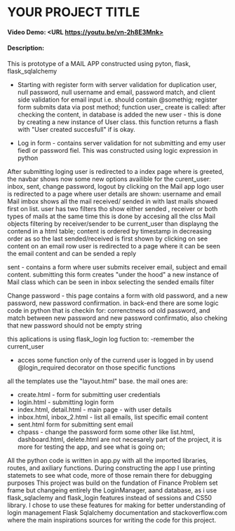 # YOUR PROJECT TITLE
#### Video Demo:  <URL https://youtu.be/vn-2h8E3Mnk>
#### Description:
This is prototype of a MAIL APP constructed using pyton, flask, flask_sqlalchemy
- Starting with register form with server validation for duplication user, null password, null username and email, password match, and client side validation for email input i.e. should contain @somethig;
      register form submits data via post method; function user_  create is called: after checking the content, in database is added the new user - this is done by creating a new instance of User class. this function returns a flash with "User created succesfull" if is okay.

- Log in form - contains server validation for not submitting and emy user fiedl or password fiel. This was constructed using logic expression in python

After submitting loging user is redirected to a index page where is greeted, the navbar shows now some new options availible for the curent_user: inbox, sent, change password, logout
   by clicking on the Mail app logo user is redirected to a page where user details are shown: username and email
   Mail imbox shows all the mail received/ sended in with last mails showed first on list. user has two filters tho show either sended , receiver or both types of mails at the same time
   this is done by accesing all the clss Mail objects filtering by receiver/sender to be current_user than displayng the contend in a html table; content is ordered by timestamp in decreasing order as so the last sended/received is first shown
   by clicking on see content on an email row user is redirected to a page where it can be seen the email content and can be sended a reply

   sent  - contains a form where user submits receiver email, subject and email content. submitting this form creates "under the hood" a new instance of Mail class which can be seen in inbox selecting the sended emails filter

   Change password - this page contains a form with old password, and a new password, new password confirmation. in back-end there are some logic code in python that is checkin for: correnctness od old password, and match between new password and new password confirmatio, also cheking that new password should not be empty string

this aplications is using flask_login log fuction to:
   -remember the current_user
   - acces some function only of the currend user is logged in by usend @login_required decorator on those specific functions

all the templates use the "layout.html" base. the mail ones are:
- create.html - form for submitting user credentials
- login.html - submitting login form
- index.html, detail.html - main page - with user details
- inbox.html, inbox_2.html - list all emails, list specific email content
- sent.html form for submitting sent email
- chpass - change the password form
some other like list.html, dashboard.html, delete.html are not necesarely part of the project, it is more for testing the app, and see what is going on;

All the python code is written in app.py with all the imported libraries, routes, and axiliary functions.
During constructing the app I use printing statemets to see what code, more of those remain there for debugging purposes
This project was build on the fundation of Finance Problem set frame but changeing entirely  the LoginManager, aand database, as i use flask_sqlaclemy and flask_login features instead of sessions and CS50 library. I chose to use these features for making for better understanding of login management
Flask Sqlalchemy documentation and stackoverflow.com where the main inspirations sources for writing the code for this project.

